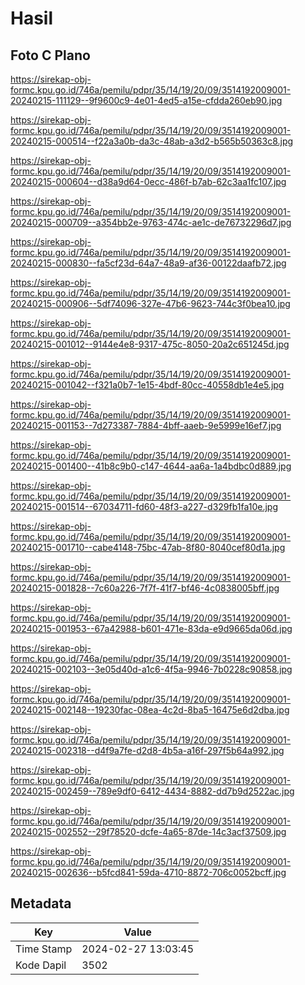 # Hasil

## Foto C Plano

https://sirekap-obj-formc.kpu.go.id/746a/pemilu/pdpr/35/14/19/20/09/3514192009001-20240215-111129--9f9600c9-4e01-4ed5-a15e-cfdda260eb90.jpg

https://sirekap-obj-formc.kpu.go.id/746a/pemilu/pdpr/35/14/19/20/09/3514192009001-20240215-000514--f22a3a0b-da3c-48ab-a3d2-b565b50363c8.jpg

https://sirekap-obj-formc.kpu.go.id/746a/pemilu/pdpr/35/14/19/20/09/3514192009001-20240215-000604--d38a9d64-0ecc-486f-b7ab-62c3aa1fc107.jpg

https://sirekap-obj-formc.kpu.go.id/746a/pemilu/pdpr/35/14/19/20/09/3514192009001-20240215-000709--a354bb2e-9763-474c-ae1c-de76732296d7.jpg

https://sirekap-obj-formc.kpu.go.id/746a/pemilu/pdpr/35/14/19/20/09/3514192009001-20240215-000830--fa5cf23d-64a7-48a9-af36-00122daafb72.jpg

https://sirekap-obj-formc.kpu.go.id/746a/pemilu/pdpr/35/14/19/20/09/3514192009001-20240215-000906--5df74096-327e-47b6-9623-744c3f0bea10.jpg

https://sirekap-obj-formc.kpu.go.id/746a/pemilu/pdpr/35/14/19/20/09/3514192009001-20240215-001012--9144e4e8-9317-475c-8050-20a2c651245d.jpg

https://sirekap-obj-formc.kpu.go.id/746a/pemilu/pdpr/35/14/19/20/09/3514192009001-20240215-001042--f321a0b7-1e15-4bdf-80cc-40558db1e4e5.jpg

https://sirekap-obj-formc.kpu.go.id/746a/pemilu/pdpr/35/14/19/20/09/3514192009001-20240215-001153--7d273387-7884-4bff-aaeb-9e5999e16ef7.jpg

https://sirekap-obj-formc.kpu.go.id/746a/pemilu/pdpr/35/14/19/20/09/3514192009001-20240215-001400--41b8c9b0-c147-4644-aa6a-1a4bdbc0d889.jpg

https://sirekap-obj-formc.kpu.go.id/746a/pemilu/pdpr/35/14/19/20/09/3514192009001-20240215-001514--67034711-fd60-48f3-a227-d329fb1fa10e.jpg

https://sirekap-obj-formc.kpu.go.id/746a/pemilu/pdpr/35/14/19/20/09/3514192009001-20240215-001710--cabe4148-75bc-47ab-8f80-8040cef80d1a.jpg

https://sirekap-obj-formc.kpu.go.id/746a/pemilu/pdpr/35/14/19/20/09/3514192009001-20240215-001828--7c60a226-7f7f-41f7-bf46-4c0838005bff.jpg

https://sirekap-obj-formc.kpu.go.id/746a/pemilu/pdpr/35/14/19/20/09/3514192009001-20240215-001953--67a42988-b601-471e-83da-e9d9665da06d.jpg

https://sirekap-obj-formc.kpu.go.id/746a/pemilu/pdpr/35/14/19/20/09/3514192009001-20240215-002103--3e05d40d-a1c6-4f5a-9946-7b0228c90858.jpg

https://sirekap-obj-formc.kpu.go.id/746a/pemilu/pdpr/35/14/19/20/09/3514192009001-20240215-002148--19230fac-08ea-4c2d-8ba5-16475e6d2dba.jpg

https://sirekap-obj-formc.kpu.go.id/746a/pemilu/pdpr/35/14/19/20/09/3514192009001-20240215-002318--d4f9a7fe-d2d8-4b5a-a16f-297f5b64a992.jpg

https://sirekap-obj-formc.kpu.go.id/746a/pemilu/pdpr/35/14/19/20/09/3514192009001-20240215-002459--789e9df0-6412-4434-8882-dd7b9d2522ac.jpg

https://sirekap-obj-formc.kpu.go.id/746a/pemilu/pdpr/35/14/19/20/09/3514192009001-20240215-002552--29f78520-dcfe-4a65-87de-14c3acf37509.jpg

https://sirekap-obj-formc.kpu.go.id/746a/pemilu/pdpr/35/14/19/20/09/3514192009001-20240215-002636--b5fcd841-59da-4710-8872-706c0052bcff.jpg


## Metadata

| Key        | Value               |
| ---------- | ------------------- |
| Time Stamp | 2024-02-27 13:03:45 |
| Kode Dapil | 3502                |



